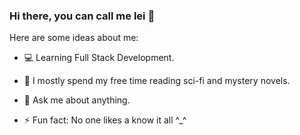 ### Hi there, you can call me lei 👋




Here are some ideas about me:

- 💻 Learning Full Stack Development.

- 🌱 I mostly spend my free time reading sci-fi and mystery novels.

- 💬 Ask me about anything.

- ⚡ Fun fact: No one likes a know it all ^_^

